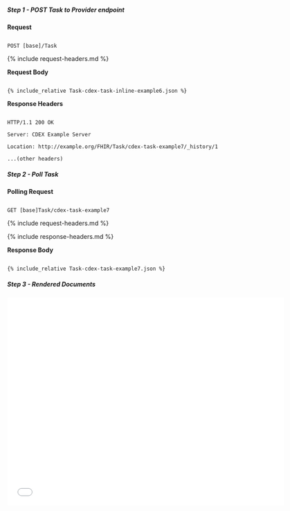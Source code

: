 

##### Step 1 - POST Task to Provider endpoint


**Request**

~~~

POST [base]/Task

~~~


{% include request-headers.md %}


**Request Body**


~~~

{% include_relative Task-cdex-task-inline-example6.json %}

~~~


**Response Headers**


~~~

HTTP/1.1 200 OK

Server: CDEX Example Server

Location: http://example.org/FHIR/Task/cdex-task-example7/_history/1

...(other headers)

~~~


##### Step 2 - Poll Task


**Polling Request**

~~~

GET [base]Task/cdex-task-example7

~~~


{% include request-headers.md %}


{% include response-headers.md %}


**Response Body**


~~~

{% include_relative Task-cdex-task-example7.json %}

~~~


##### Step 3 - Rendered Documents


<embed  type="application/pdf" frameborder="1" width="640" height="480" src="data:application/pdf;base64,{{site.data.cdex-task-example7.contained[0].entry[0].resource.content[0].attachment.data}}"/>


